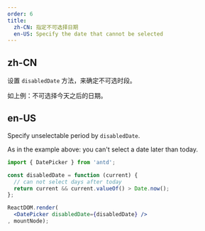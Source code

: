 ```yaml
---
order: 6
title:
  zh-CN: 指定不可选择日期
  en-US: Specify the date that cannot be selected
---
```


## zh-CN

设置 `disabledDate` 方法，来确定不可选时段。

如上例：不可选择今天之后的日期。

## en-US

Specify unselectable period by `disabledDate`.

As in the example above: you can't select a date later than today.

````jsx
import { DatePicker } from 'antd';

const disabledDate = function (current) {
  // can not select days after today
  return current && current.valueOf() > Date.now();
};

ReactDOM.render(
  <DatePicker disabledDate={disabledDate} />
, mountNode);
````
